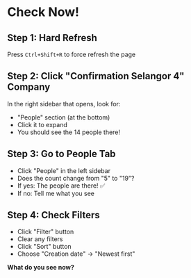 # Check Now!

## Step 1: Hard Refresh
Press `Ctrl+Shift+R` to force refresh the page

## Step 2: Click "Confirmation Selangor 4" Company
In the right sidebar that opens, look for:
- "People" section (at the bottom)
- Click it to expand
- You should see the 14 people there!

## Step 3: Go to People Tab
- Click "People" in the left sidebar
- Does the count change from "5" to "19"?
- If yes: The people are there! ✅
- If no: Tell me what you see

## Step 4: Check Filters
- Click "Filter" button
- Clear any filters
- Click "Sort" button
- Choose "Creation date" → "Newest first"

**What do you see now?**

